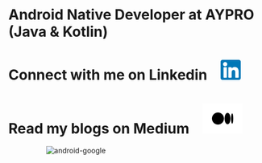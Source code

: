 # Android Native Developer at AYPRO (Java & Kotlin)

# Connect with me on Linkedin   &nbsp;&nbsp;   [<img src='linkedin.png' alt='linkedin' height='40'>](https://www.linkedin.com/in/tuna-%C3%BCnsal-183679167)

# Read my blogs on Medium  &nbsp;&nbsp;  [<img src='Medium-logo-2020-640x480.png' alt='linkedin' height='60'>](https://ezdream.medium.com/)

&nbsp;&nbsp;&nbsp;&nbsp;&nbsp;&nbsp;&nbsp;&nbsp;&nbsp;&nbsp;&nbsp;&nbsp;&nbsp;&nbsp;&nbsp;&nbsp;&nbsp;&nbsp; ![android-google](https://user-images.githubusercontent.com/50106187/131627871-b15007c6-2bba-4305-8d62-50d016315f7c.gif)






